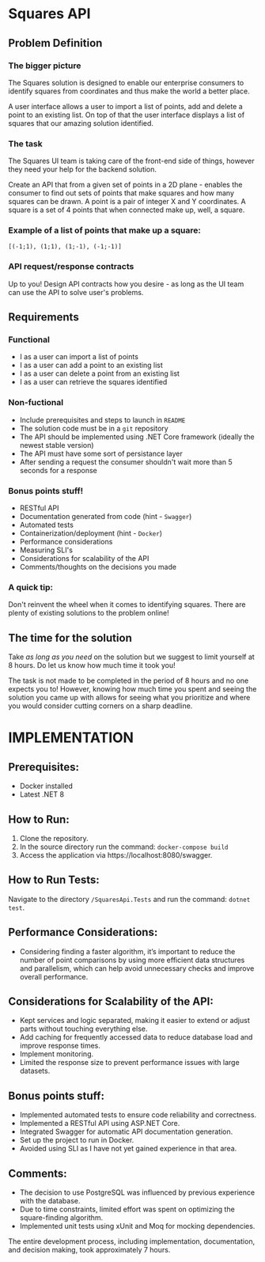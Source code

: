 # Squares API
## Problem Definition
### The bigger picture
The Squares solution is designed to enable our enterprise consumers to identify squares from coordinates and thus make the world a better place.

A user interface allows a user to import a list of points, add and delete a point to an existing list. On top of that the user interface displays a list of squares that our amazing solution identified.

### The task
The Squares UI team is taking care of the front-end side of things, however they need your help for the backend solution.

Create an API that from a given set of points in a 2D plane - enables the consumer to find out sets of points that make squares and how many squares can be drawn. A point is a pair of integer X and Y coordinates. A square is a set of 4 points that when connected make up, well, a square. 

### Example of a list of points that make up a square:
```[(-1;1), (1;1), (1;-1), (-1;-1)]```

### API request/response contracts
Up to you! Design API contracts how you desire - as long as the UI team can use the API to solve user's problems.

## Requirements
### Functional
* I as a user can import a list of points
* I as a user can add a point to an existing list
* I as a user can delete a point from an existing list
* I as a user can retrieve the squares identified

### Non-fuctional
* Include prerequisites and steps to launch in `README`
* The solution code must be in a `git` repository
* The API should be implemented using .NET Core framework (ideally the newest stable version)
* The API must have some sort of persistance layer
* After sending a request the consumer shouldn't wait more than 5 seconds for a response

### Bonus points stuff!
* RESTful API
* Documentation generated from code (hint - `Swagger`)
* Automated tests
* Containerization/deployment (hint - `Docker`)
* Performance considerations
* Measuring SLI's
* Considerations for scalability of the API
* Comments/thoughts on the decisions you made

### A quick tip:
Don't reinvent the wheel when it comes to identifying squares. There are plenty of existing solutions to the problem online!

## The time for the solution
Take *as long as you need* on the solution but we suggest to limit yourself at 8 hours. Do let us know how much time it took you!

The task is not made to be completed in the period of 8 hours and no one expects you to! However, knowing how much time you spent and seeing the solution you came up with allows for seeing what you prioritize and where you would consider cutting corners on a sharp deadline.


# IMPLEMENTATION
## Prerequisites:
* Docker installed
* Latest .NET 8

## How to Run:
1. Clone the repository.
2. In the source directory run the command: `docker-compose build`
3. Access the application via https://localhost:8080/swagger.

## How to Run Tests:
Navigate to the directory `/SquaresApi.Tests` and run the command: `dotnet test`.

## Performance Considerations:
* Considering finding a faster algorithm, it’s important to reduce the number of point comparisons by using more efficient data structures and parallelism, which can help avoid unnecessary checks and improve overall performance.

## Considerations for Scalability of the API:
* Kept services and logic separated, making it easier to extend or adjust parts without touching everything else.
* Add caching for frequently accessed data to reduce database load and improve response times.
* Implement monitoring.
* Limited the response size to prevent performance issues with large datasets.

## Bonus points stuff:

* Implemented automated tests to ensure code reliability and correctness.
* Implemented a RESTful API using ASP.NET Core.
* Integrated Swagger for automatic API documentation generation.
* Set up the project to run in Docker.
* Avoided using SLI as I have not yet gained experience in that area.

## Comments:
* The decision to use PostgreSQL was influenced by previous experience with the database.
* Due to time constraints, limited effort was spent on optimizing the square-finding algorithm.
* Implemented unit tests using xUnit and Moq for mocking dependencies.


The entire development process, including implementation, documentation, and decision making, took approximately 7 hours.
